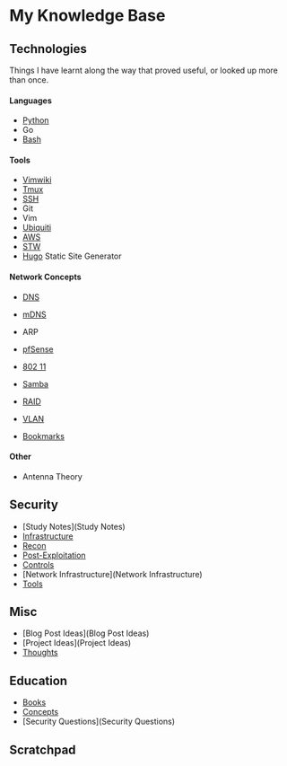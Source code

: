 # My Knowledge Base

## Technologies

Things I have learnt along the way that proved useful, or looked up more than once.

#### Languages

- [Python](Python)
- Go
- [Bash](Bash)

#### Tools

- [Vimwiki](vimwiki-help)
- [Tmux](Tmux)
- [SSH](SSH)
- Git
- Vim
- [Ubiquiti](Ubiquiti)
- [AWS](AWS)
- [STW](STW)
- [Hugo](Hugo) Static Site Generator

#### Network Concepts

- [DNS](DNS)
- [mDNS](mDNS)
- ARP
- [pfSense](PfSense)
- [802 11](802.11)
- [Samba](Samba)
- [RAID](RAID)
- [VLAN](VLAN)

- [Bookmarks](Bookmarks)

#### Other

- Antenna Theory

## Security

- [Study Notes](Study Notes)
- [Infrastructure](Infrastructure)
- [Recon](Recon)
- [Post-Exploitation](Post-Exploitation)
- [Controls](Controls)
- [Network Infrastructure](Network Infrastructure)
- [Tools](Tools)

## Misc

- [Blog Post Ideas](Blog Post Ideas)
- [Project Ideas](Project Ideas)
- [Thoughts](Thoughts)

## Education

- [Books](Books)
- [Concepts](Concepts)
- [Security Questions](Security Questions)

## Scratchpad 




